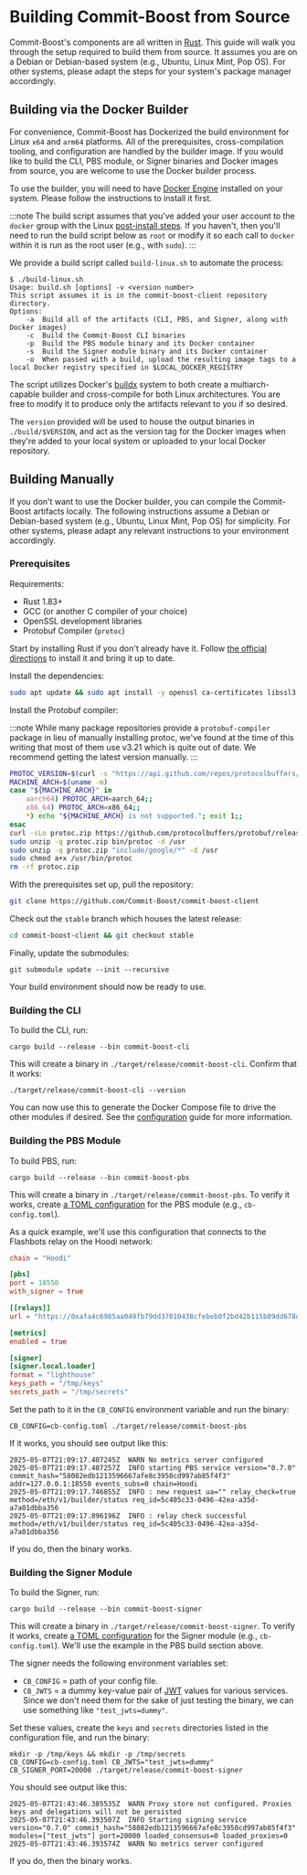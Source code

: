 # Building Commit-Boost from Source

Commit-Boost's components are all written in [Rust](https://www.rust-lang.org/). This guide will walk you through the setup required to build them from source. It assumes you are on a Debian or Debian-based system (e.g., Ubuntu, Linux Mint, Pop OS). For other systems, please adapt the steps for your system's package manager accordingly.


## Building via the Docker Builder

For convenience, Commit-Boost has Dockerized the build environment for Linux `x64` and `arm64` platforms. All of the prerequisites, cross-compilation tooling, and configuration are handled by the builder image. If you would like to build the CLI, PBS module, or Signer binaries and Docker images from source, you are welcome to use the Docker builder process.

To use the builder, you will need to have [Docker Engine](https://docs.docker.com/engine/install/) installed on your system. Please follow the instructions to install it first.

:::note
The build script assumes that you've added your user account to the `docker` group with the Linux [post-install steps](https://docs.docker.com/engine/install/linux-postinstall/). If you haven't, then you'll need to run the build script below as `root` or modify it so each call to `docker` within it is run as the root user (e.g., with `sudo`).
:::

We provide a build script called `build-linux.sh` to automate the process:

```
$ ./build-linux.sh
Usage: build.sh [options] -v <version number>
This script assumes it is in the commit-boost-client repository directory.
Options:
	-a	Build all of the artifacts (CLI, PBS, and Signer, along with Docker images)
	-c	Build the Commit-Boost CLI binaries
	-p	Build the PBS module binary and its Docker container
	-s	Build the Signer module binary and its Docker container
	-o	When passed with a build, upload the resulting image tags to a local Docker registry specified in $LOCAL_DOCKER_REGISTRY
```

The script utilizes Docker's [buildx](https://docs.docker.com/reference/cli/docker/buildx/) system to both create a multiarch-capable builder and cross-compile for both Linux architectures. You are free to modify it to produce only the artifacts relevant to you if so desired.

The `version` provided will be used to house the output binaries in `./build/$VERSION`, and act as the version tag for the Docker images when they're added to your local system or uploaded to your local Docker repository.


## Building Manually

If you don't want to use the Docker builder, you can compile the Commit-Boost artifacts locally. The following instructions assume a Debian or Debian-based system (e.g., Ubuntu, Linux Mint, Pop OS) for simplicity. For other systems, please adapt any relevant instructions to your environment accordingly.


### Prerequisites

Requirements:

- Rust 1.83+
- GCC (or another C compiler of your choice)
- OpenSSL development libraries
- Protobuf Compiler (`protoc`)

Start by installing Rust if you don't already have it. Follow [the official directions](https://www.rust-lang.org/learn/get-started) to install it and bring it up to date.

Install the dependencies:

```bash
sudo apt update && sudo apt install -y openssl ca-certificates libssl3 libssl-dev build-essential pkg-config curl
```

Install the Protobuf compiler:

:::note
While many package repositories provide a `protobuf-compiler` package in lieu of manually installing protoc, we've found at the time of this writing that most of them use v3.21 which is quite out of date. We recommend getting the latest version manually.
:::

```bash
PROTOC_VERSION=$(curl -s "https://api.github.com/repos/protocolbuffers/protobuf/releases/latest" | grep -Po '"tag_name": "v\K[0-9.]+')
MACHINE_ARCH=$(uname -m)
case "${MACHINE_ARCH}" in
    aarch64) PROTOC_ARCH=aarch_64;;
    x86_64) PROTOC_ARCH=x86_64;;
    *) echo "${MACHINE_ARCH} is not supported."; exit 1;;
esac
curl -sLo protoc.zip https://github.com/protocolbuffers/protobuf/releases/latest/download/protoc-$PROTOC_VERSION-linux-$PROTOC_ARCH.zip
sudo unzip -q protoc.zip bin/protoc -d /usr
sudo unzip -q protoc.zip "include/google/*" -d /usr
sudo chmod a+x /usr/bin/protoc
rm -rf protoc.zip
```

With the prerequisites set up, pull the repository:
```bash
git clone https://github.com/Commit-Boost/commit-boost-client
```

Check out the `stable` branch which houses the latest release:
```bash
cd commit-boost-client && git checkout stable
```

Finally, update the submodules:
```
git submodule update --init --recursive
```

Your build environment should now be ready to use.


### Building the CLI

To build the CLI, run:
```
cargo build --release --bin commit-boost-cli
```

This will create a binary in `./target/release/commit-boost-cli`. Confirm that it works:
```
./target/release/commit-boost-cli --version
```

You can now use this to generate the Docker Compose file to drive the other modules if desired. See the [configuration](./configuration.md) guide for more information.


### Building the PBS Module

To build PBS, run:
```
cargo build --release --bin commit-boost-pbs
```

This will create a binary in `./target/release/commit-boost-pbs`. To verify it works, create [a TOML configuration](./configuration.md) for the PBS module (e.g., `cb-config.toml`).

As a quick example, we'll use this configuration that connects to the Flashbots relay on the Hoodi network:
```toml
chain = "Hoodi"

[pbs]
port = 18550
with_signer = true

[[relays]]
url = "https://0xafa4c6985aa049fb79dd37010438cfebeb0f2bd42b115b89dd678dab0670c1de38da0c4e9138c9290a398ecd9a0b3110@boost-relay-hoodi.flashbots.net"

[metrics]
enabled = true

[signer]
[signer.local.loader]
format = "lighthouse"
keys_path = "/tmp/keys"
secrets_path = "/tmp/secrets"
```

Set the path to it in the `CB_CONFIG` environment variable and run the binary:
```
CB_CONFIG=cb-config.toml ./target/release/commit-boost-pbs
```

If it works, you should see output like this:
```
2025-05-07T21:09:17.407245Z  WARN No metrics server configured
2025-05-07T21:09:17.407257Z  INFO starting PBS service version="0.7.0" commit_hash="58082edb1213596667afe8c3950cd997ab85f4f3" addr=127.0.0.1:18550 events_subs=0 chain=Hoodi
2025-05-07T21:09:17.746855Z  INFO : new request ua="" relay_check=true method=/eth/v1/builder/status req_id=5c405c33-0496-42ea-a35d-a7a01dbba356
2025-05-07T21:09:17.896196Z  INFO : relay check successful method=/eth/v1/builder/status req_id=5c405c33-0496-42ea-a35d-a7a01dbba356
```

If you do, then the binary works.


### Building the Signer Module

To build the Signer, run:
```
cargo build --release --bin commit-boost-signer
```

This will create a binary in `./target/release/commit-boost-signer`. To verify it works, create [a TOML configuration](./configuration.md) for the Signer module (e.g., `cb-config.toml`). We'll use the example in the PBS build section above.

The signer needs the following environment variables set:
- `CB_CONFIG` = path of your config file.
- `CB_JWTS` = a dummy key-value pair of [JWT](https://en.wikipedia.org/wiki/JSON_Web_Token) values for various services. Since we don't need them for the sake of just testing the binary, we can use something like `"test_jwts=dummy"`.

Set these values, create the `keys` and `secrets` directories listed in the configuration file, and run the binary:

```
mkdir -p /tmp/keys && mkdir -p /tmp/secrets
CB_CONFIG=cb-config.toml CB_JWTS="test_jwts=dummy" CB_SIGNER_PORT=20000 ./target/release/commit-boost-signer
```

You should see output like this:
```
2025-05-07T21:43:46.385535Z  WARN Proxy store not configured. Proxies keys and delegations will not be persisted
2025-05-07T21:43:46.393507Z  INFO Starting signing service version="0.7.0" commit_hash="58082edb1213596667afe8c3950cd997ab85f4f3" modules=["test_jwts"] port=20000 loaded_consensus=0 loaded_proxies=0
2025-05-07T21:43:46.393574Z  WARN No metrics server configured
```

If you do, then the binary works.